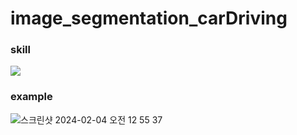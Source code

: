 # image_segmentation_carDriving

### skill
<img src="https://img.shields.io/badge/pytorch-EE4C2C?style=for-the-badge&logo=pytorch&logoColor=white">


### example
![스크린샷 2024-02-04 오전 12 55 37](https://github.com/jungbug/image_segmentation_carDriving/assets/67012995/e1efc524-1ed4-481e-a928-f2c84c1d71c4)

